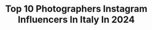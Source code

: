 ---
title: Top 10 Photographers Instagram Influencers In Italy In 2024
description: >-
  Find top photographers Instagram influencers in Italy in 2024. Most popular hashtags: #photography #nature #sunset.
platform: Instagram
hits: 1321
text_top: Identify the most popular Instagram influencers on inBeat.
text_bottom: inBeat aggregates 1321 Instagram influencers like this in Italy for you to pitch.
profiles:
  - username: "florcisnerosph"
    fullname: >-
      Flor Cisneros
    bio: >-
      Photographer
    location: "Italy"
    followers: 8836
    engagement: 561
    commentsToLikes: 0.053007
    id: ck0u0wd9bv21n0i19qnhkb569
    verified: false
    hashtags: "#editorials, #fashion, #depunta, #revistadepunta"
  - username: "toma_miu"
    fullname: >-
      PHOTOGRAPHER Toma Miyusova
    bio: >-
      photographer
    location: "Italy"
    followers: 6020
    engagement: 309
    commentsToLikes: 0.041017
    id: ck9wdqh3ngsmc0j78nv1028wv
    verified: false
    hashtags: ""
  - username: "alessandrodobici"
    fullname: >-
      Alessandro Dobici
    bio: >-
      Photographer
    location: "Italy"
    followers: 8415
    engagement: 426
    commentsToLikes: 0.026630
    id: ck5zl1zzvkl350i14o1vmukcv
    verified: false
    hashtags: "#stupidman, #love, #due, #uno"
  - username: "ercolessi_riccardo"
    fullname: >-
      Riccardo Ercolessi
    bio: >-
      Photographer
    location: "Italy"
    followers: 5680
    engagement: 2769
    commentsToLikes: 0.104072
    id: ckap608xmdwph0i78gw2x2ts5
    verified: false
    hashtags: "#best, #bergwelten, #fotografi, #manfrotto"
  - username: "brendaborgia_ph"
    fullname: >-
      𝑩𝒓𝒆𝒏𝒅𝒂 𝑩𝒐𝒓𝒈𝒊𝒂 | photographer
    bio: >-
      → hi, I’m Brenda! → I’m a photographer based in Naples, Italy ↓ my portfolio 📸
    location: "Italy"
    followers: 8514
    engagement: 867
    commentsToLikes: 0.050005
    id: ckaozc5onl7lw0i787cb981vm
    verified: false
    hashtags: "#photographerslife, #brendaborgiaph, #photography, #fatedmagazine"
  - username: "sheck"
    fullname: >-
      Filippo Bellisola | Filmmaker & Photographer
    bio: >-
      Filmmaker | Photographer | Creator Based in Verona & Dolomites, Italy
    location: "Italy"
    followers: 150732
    engagement: 865
    commentsToLikes: 0.025963
    id: ck0twuxc5gupi0i19bupikti3
    verified: false
    hashtags: "#dolomitiunesco, #visitmadeira, #dolomitesunesco, #beautifuldestinations"
  - username: "lara.goes.exploring"
    fullname: >-
      LARA FARRUGIA | OCEAN | TRAVEL | MALTA🇲🇹
    bio: >-
      🙋🏼‍♀️Travel Blogger|Photographer Taking you ‘round Malta & the rest of the 🌎 Shop my MALTESE ISLANDS MAP 🗺️ Book a PHOTOSHOOT 📸 📍Maltese 🇲🇹
    location: "Italy"
    followers: 11213
    engagement: 710
    commentsToLikes: 0.032609
    id: ckap8nzxxp6sn0i78a1gyzug9
    verified: false
    hashtags: "#neverstopexploring, #malta, #europe, #mediterranean"
  - username: "mickel_bura"
    fullname: >-
      Mickel Buratin
    bio: >-
      Professional Photographer 📸 / Videomaker 🎥 - Content Creator / Social Media Manager 💻 Represented by: @beyondoceansagency - Tiktok: +710K 📍Milan 🇮🇹
    location: "Italy"
    followers: 72902
    engagement: 1285
    commentsToLikes: 0.013921
    id: ck8szsxfupldt0j78vvjkvw7z
    verified: false
    hashtags: "#fotografo, #bali, #evitalefotodaboomer, #posesbiker"
  - username: "andrea.presti_ifbbpro"
    fullname: >-
      Andrea Presti
    bio: >-
      🔹Olympia Competitor | Team Stones 🔹For collab @l_a_design_photographer 🔹Sponsor @tsunaminutrition 🧬Discount Code PRESTI15 🔹Owner @team_presti_coaching
    location: "Italy"
    followers: 473312
    engagement: 414
    commentsToLikes: 0.008562
    id: ck137c0izasf00i19xasxmp76
    verified: false
    hashtags: "#tsunaminutrition, #motivation, #bodybuilder, #ifbbpro"
  - username: "aaronandcars"
    fullname: >-
      Aaronandcars
    bio: >-
      🇫🇷🇮🇹🇬🇧Freelance photographer and @gtspirit contributor DM for photo shoots. Check my latest article ⬇️
    location: "Italy"
    followers: 40432
    engagement: 409
    commentsToLikes: 0.013791
    id: ck0vz3j0a743o0i19fign0e1i
    verified: false
    hashtags: "#festivalofspeed, #supercarlifestyle, #snow, #paris"
---